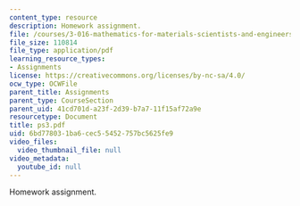 ```yaml
---
content_type: resource
description: Homework assignment.
file: /courses/3-016-mathematics-for-materials-scientists-and-engineers-fall-2005/6bd778031ba6cec55452757bc5625fe9_ps3.pdf
file_size: 110814
file_type: application/pdf
learning_resource_types:
- Assignments
license: https://creativecommons.org/licenses/by-nc-sa/4.0/
ocw_type: OCWFile
parent_title: Assignments
parent_type: CourseSection
parent_uid: 41cd701d-a23f-2d39-b7a7-11f15af72a9e
resourcetype: Document
title: ps3.pdf
uid: 6bd77803-1ba6-cec5-5452-757bc5625fe9
video_files:
  video_thumbnail_file: null
video_metadata:
  youtube_id: null
---
```

Homework assignment.